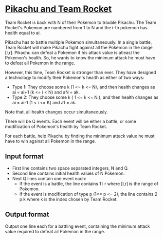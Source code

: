 # [Pikachu and Team Rocket][link]

Team Rocket is back with N of their Pokemon to trouble Pikachu. The Team Rocket's Pokemon are numbered from 1 to N and the i-th pokemon has health equal to ai.

Pikachu has to battle multiple Pokemon simultaneously. In a single battle, Team Rocket will make Pikachu fight against all the Pokemon in the range [l,r]. Pikachu can defeat a Pokemon if his attack value is atleast the Pokemon's health. So, he wants to know the minimum attack he must have to defeat all Pokemon in the range.

However, this time, Team Rocket is stronger than ever. They have designed a technology to modify their Pokemon's health as either of two ways:

- Type 1: They choose some k (1 <= k <= N), and then health changes as ai = ai+1 (k <= i < N) and aN = ak.
- Type 2: They choose some k ( 1 <= k <= N ), and then health changes as ai = ai-1 (1 < i <= K) and a1 = ak.

Note that, all health changes occur simultaneously.

There will be Q events. Each event will be either a battle, or some modification of Pokemon's health by Team Rocket.

For each battle, help Pikachu by finding the minimum attack value he must have to win against all Pokemon in the range.

## Input format

- First line contains two space separated integers, N and Q.
- Second line contains initial health values of N Pokemon.
- Next Q lines contain one event each:
  - If the event is a battle, the line contains 1 l r where [l,r] is the range of Pokemon.
  - If the event is modification of type p (1<= p <= 2), the line contains 2 p k where k is the index chosen by Team Rocket.

## Output format

Output one line each for a battling event, containing the minimum attack value required to defeat all Pokemon in the range.

[link]: https://www.hackerearth.com/practice/data-structures/advanced-data-structures/segment-trees/practice-problems/algorithm/pikachu-vs-team-rocket-56b518ee/
